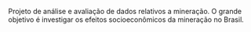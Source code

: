 Projeto de análise e avaliação de dados relativos a mineração. O grande objetivo é investigar os efeitos socioeconômicos da mineração no Brasil.